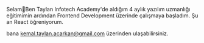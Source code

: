 Selam👋Ben Taylan 
Infotech Academy'de aldığım 4 aylık yazılım uzmanlığı eğitimimin ardından Frontend Development üzerinde çalışmaya başladım.
Şu an React öğreniyorum.

bana kemal.taylan.acarkan@gmail.com üzerinden ulaşabilirsiniz.

